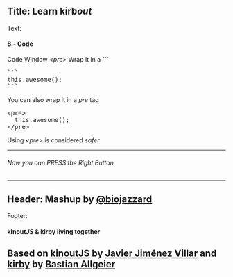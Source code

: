 Title: Learn kirb*out*
----
Text:
#### 8.- Code
Code Window *&lt;pre&gt;*
Wrap it in a *&#96;&#96;&#96;*
<pre>
&#96;&#96;&#96;
this.awesome();
&#96;&#96;&#96;
</pre>
You can also wrap it in a *pre* tag
<pre>
&lt;pre&gt;
  this.awesome();
&lt;/pre&gt;
</pre>
Using *&lt;pre&gt;* is considered *safer*
* * *
###### Now you can PRESS the *Right* Button
----
Header:
Mashup by [@biojazzard](https://github.com/biojazzard)
----
Footer:
#### kinout*JS* & kirby living together
Based on [kinoutJS](https://github.com/soyjavi/Kinout) by [Javier Jiménez Villar](https://github.com/soyjavi) and [kirby](https://github.com/bastianallgeier/kirbycms) by [Bastian Allgeier](https://github.com/bastianallgeier)
----
